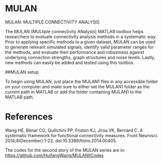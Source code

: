 MULAN
=====

MULAN: MULTIPLE CONNECTIVITY ANALYSIS

The MULAN (MULtiple connectivity ANalysis) MATLAB toolbox helps researchers to
evaluate connectivity analysis methods in a systematic way. Prior to applying
specific methods to a given dataset, MULAN can be used to generate relevant
simulated signals, identify valid parameter ranges for the methods, and
evaluate their performance and robustness against underlying connection
strengths, graph structures and noise levels. Lastly, new methods can easily be
added and tested using this toolbox. 


##MULAN setup

To begin using MULAN, just place the MULAN1 files in any accessible folder on
your computer and make sure to either set the MULAN1 folder as the current path
in MATLAB or add the folder containing MULAN1 to the MATLAB path.

# References
Wang HE, Bénar CG, Quilichini PP, Friston KJ, Jirsa VK, Bernard C. A systematic framework for functional connectivity measures. Front Neurosci. 2014;8(December):1-22. doi:10.3389/fnins.2014.00405. 

The codes for the second story of the MULAN series are in:
https://github.com/HuifangWang/MULANIICodes
